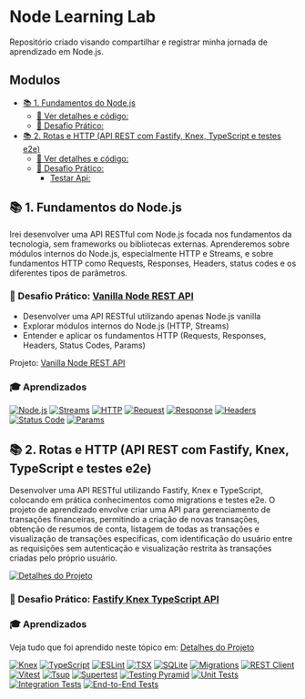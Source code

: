 # Node Learning Lab

Repositório criado visando compartilhar e registrar minha jornada de aprendizado em Node.js.

## Modulos

- [📚 1. Fundamentos do Node.js](#-fundamentos-do-nodejs)
  - [🚀 Ver detalhes e código:](https://github.com/JonasJs/node-learning-lab/tree/main/fundamentals)
  - [🚀 Desafio Prático:](#-desafio-prático-vanilla-node-rest-api)
- [📚 2. Rotas e HTTP (API REST com Fastify, Knex, TypeScript e testes e2e)](#-2-rotas-e-http-api-rest-com-fastify-knex-typescript-e-testes-e2e)
  - [🚀 Ver detalhes e código:](https://github.com/JonasJs/node-learning-lab/tree/main/routes-and-http#rotas-e-http)
  - [🚀 Desafio Prático:](#-desafio-prático-fastify-knex-typescript-api)
    - [Testar Api:](#)

## 📚 1. Fundamentos do Node.js

Irei desenvolver uma API RESTful com Node.js focada nos fundamentos da tecnologia, sem frameworks ou bibliotecas externas. Aprenderemos sobre módulos internos do Node.js, especialmente HTTP e Streams, e sobre fundamentos HTTP como Requests, Responses, Headers, status codes e os diferentes tipos de parâmetros.

### 🚀 Desafio Prático: [Vanilla Node REST API](https://github.com/jonasjs/vanilla-node-rest-api/)

- Desenvolver uma API RESTful utilizando apenas Node.js vanilla
- Explorar módulos internos do Node.js (HTTP, Streams)
- Entender e aplicar os fundamentos HTTP (Requests, Responses, Headers, Status Codes, Params)

Projeto: [Vanilla Node REST API](https://github.com/jonasjs/vanilla-node-rest-api/)

### 🎓 Aprendizados

[![Node.js](https://img.shields.io/badge/Node.js-339933?style=flat&logo=nodedotjs&logoColor=white)](https://nodejs.org/)
[![Streams](https://img.shields.io/badge/Streams-FFD700?style=flat)](https://developer.mozilla.org/en-US/docs/Web/API/Streams_API)
[![HTTP](https://img.shields.io/badge/HTTP-008000?style=flat)](https://developer.mozilla.org/en-US/docs/Web/HTTP)
[![Request](https://img.shields.io/badge/Request-0000FF?style=flat)](https://developer.mozilla.org/en-US/docs/Web/HTTP/Methods)
[![Response](https://img.shields.io/badge/Response-FF4500?style=flat)](https://developer.mozilla.org/en-US/docs/Web/HTTP/Methods)
[![Headers](https://img.shields.io/badge/Headers-8A2BE2?style=flat)](https://developer.mozilla.org/en-US/docs/Web/HTTP/Headers)
[![Status Code](https://img.shields.io/badge/Status_Code-4B0082?style=flat)](https://developer.mozilla.org/en-US/docs/Web/HTTP/Status)
[![Params](https://img.shields.io/badge/Params-DC143C?style=flat)](https://developer.mozilla.org/en-US/docs/Web/HTTP/Methods)

## 📚 2. Rotas e HTTP (API REST com Fastify, Knex, TypeScript e testes e2e)
Desenvolver uma API RESTful utilizando Fastify, Knex e TypeScript, colocando em prática conhecimentos como migrations e testes e2e. O projeto de aprendizado envolve criar uma API para gerenciamento de transações financeiras, permitindo a criação de novas transações, obtenção de resumos de conta, listagem de todas as transações e visualização de transações específicas, com identificação do usuário entre as requisições sem autenticação e visualização restrita às transações criadas pelo próprio usuário.

[![Detalhes do Projeto](https://img.shields.io/badge/Ver_Detalhes_🔗-blue)](#)

### 🚀 Desafio Prático: [Fastify Knex TypeScript API](#)

### 🎓 Aprendizados
Veja tudo que foi aprendido neste tópico em: [Detalhes do Projeto](https://github.com/JonasJs/node-learning-lab/tree/main/routes-and-http)

[![Knex](https://img.shields.io/badge/Knex-000000?style=flat&logo=knex&logoColor=white)](https://knexjs.org/)
[![TypeScript](https://img.shields.io/badge/TypeScript-007ACC?style=flat&logo=typescript&logoColor=white)](https://www.typescriptlang.org/)
[![ESLint](https://img.shields.io/badge/ESLint-4B32C3?style=flat&logo=eslint&logoColor=white)](https://eslint.org/)
[![TSX](https://img.shields.io/badge/TSX-3178C6?style=flat&logo=typescript&logoColor=white)](https://www.npmjs.com/package/tsx)
[![SQLite](https://img.shields.io/badge/SQLite-003B57?style=flat&logo=sqlite&logoColor=white)](https://www.sqlite.org/index.html)
[![Migrations](https://img.shields.io/badge/Migrations-FF4500?style=flat)](https://knexjs.org/#Migrations)
[![REST Client](https://img.shields.io/badge/REST_Client-0078D4?style=flat&logo=visual-studio-code&logoColor=white)](https://marketplace.visualstudio.com/items?itemName=humao.rest-client)
[![Vitest](https://img.shields.io/badge/Vitest-6E4C13?style=flat&logo=vitest&logoColor=white)](https://vitest.dev/)
[![Tsup](https://img.shields.io/badge/Tsup-0A0A0A?style=flat&logo=esbuild&logoColor=white)](https://tsup.egoist.dev/)
[![Supertest](https://img.shields.io/badge/Supertest-0A0A0A?style=flat&logo=node.js&logoColor=white)](https://github.com/visionmedia/supertest)
[![Testing Pyramid](https://img.shields.io/badge/Testing_Pyramid-008000?style=flat)](https://martinfowler.com/articles/practical-test-pyramid.html)
[![Unit Tests](https://img.shields.io/badge/Unit_Tests-FFD700?style=flat)](https://en.wikipedia.org/wiki/Unit_testing)
[![Integration Tests](https://img.shields.io/badge/Integration_Tests-0000FF?style=flat)](https://en.wikipedia.org/wiki/Integration_testing)
[![End-to-End Tests](https://img.shields.io/badge/End_to_End_Tests-8A2BE2?style=flat)](https://en.wikipedia.org/wiki/End-to-end_testing)
